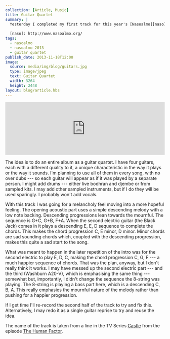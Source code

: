 ```yaml
---
collection: [Article, Music]
title: Guitar Quartet
summary: |
  Yesterday I completed my first track for this year's [Nasoalmo][naso], titled He Sees Roses.
    
  [naso]: http://www.nasoalmo.org/
tags: 
  - nasoalmo
  - nasoalmo 2013
  - guitar quartet
publish_date: 2013-11-18T12:00
image:
  source: media/img/blog/guitars.jpg
  type: image/jpeg
  text: Guitar Quartet
  width: 3264
  height: 2448
layout: blog/article.hbs
---
```


<iframe width="100%" height="166" scrolling="no" frameborder="no" src="https://w.soundcloud.com/player/?url=https%3A//api.soundcloud.com/tracks/121235416&color=ff6600&auto_play=false&show_artwork=true"></iframe>

The idea is to do an entire album as a guitar quartet. I have four guitars, each with a different quality to it, a unique characteristic in the way it plays or the way it sounds. I'm planning to use all of them in every song, with no over dubs --- so each guitar will appear as if it was played by a separate person. I might add drums --- either live bodhran and djembe or from sampled kits. I may add other sampled instruments, but if I do they will be used sparingly. I probably won't add vocals.

With this track I was going for a melancholy feel moving into a more hopeful feeling. The opening acoustic part uses a simple descending melody with a low note backing. Descending progressions lean towards the mournful. The sequence is G+C, G+B, F+A. When the second electric guitar (the Black Jack) comes in it plays a descending E, E, D sequence to complete the chords. This makes the chord progression C, E minor, D minor. Minor chords are sad sounding chords which, coupled with the descending progression, makes this quite a sad start to the song.

What was meant to happen in the later repetition of the intro was for the second electric to play E, D, C, making the chord progression C, G, F --- a much happier sequence of chords. That was the plan, anyway, but I don't really think it works. I may have messed up the second electric part --- and the third (Washburn A20-V), which is emphasising the same thing --- somewhat but, importantly, I didn't change the sequence the 8-string was playing. The 8-string is playing a bass part here, which is a descending C, B, A. This really emphasies the mournful nature of the melody rather than pushing for a happier progression.

If I get time I'll re-record the second half of the track to try and fix this. Alternatively, I may redo it as a single guitar reprise to try and reuse the idea.

The name of the track is taken from a line in the TV Series [Castle][castle] from the episode [The Human Factor][human].

[castle]: http://www.imdb.com/title/tt1219024/
[human]: http://www.imdb.com/title/tt2815780/
